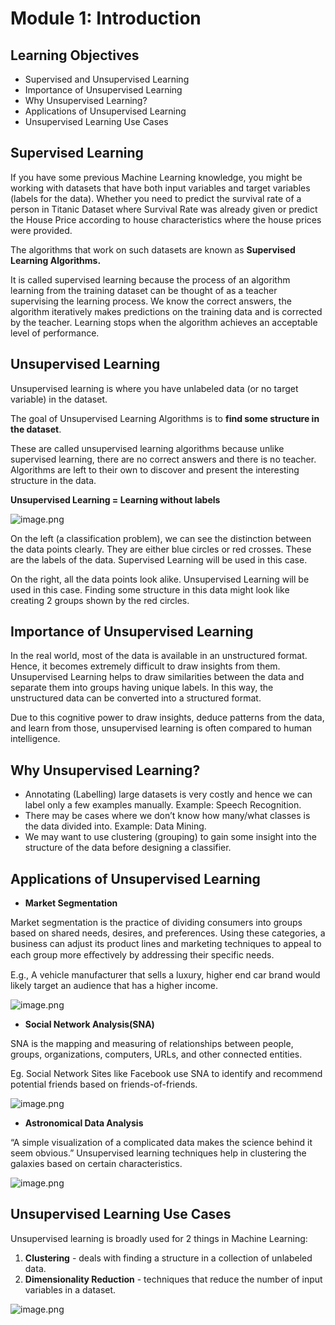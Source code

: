 # Module 1: Introduction

## Learning Objectives

* Supervised and Unsupervised Learning
* Importance of Unsupervised Learning
* Why Unsupervised Learning?
* Applications of Unsupervised Learning
* Unsupervised Learning Use Cases



## Supervised Learning

If you have some previous Machine Learning knowledge, you might be working with datasets that have both input variables and target variables (labels for the data). Whether you need to predict the survival rate of a person in Titanic Dataset where Survival Rate was already given or predict the House Price according to house characteristics where the house prices were provided.

The algorithms that work on such datasets are known as **Supervised Learning Algorithms.**

It is called supervised learning because the process of an algorithm learning from the training dataset can be thought of as a teacher supervising the learning process. We know the correct answers, the algorithm iteratively makes predictions on the training data and is corrected by the teacher. Learning stops when the algorithm achieves an acceptable level of performance.

## Unsupervised Learning

Unsupervised learning is where you have unlabeled data (or no target variable) in the dataset.

The goal of Unsupervised Learning Algorithms is to **find some structure in the dataset**.

These are called unsupervised learning algorithms because unlike supervised learning, there are no correct answers and there is no teacher. Algorithms are left to their own to discover and present the interesting structure in the data.

**Unsupervised Learning = Learning without labels**



![image.png](https://dphi-live.s3.amazonaws.com/media_uploads/image_e0280b0312804d37896dbdc73468c24a.png)



On the left (a classification problem), we can see the distinction between the data points clearly. They are either blue circles or red crosses. These are the labels of the data. Supervised Learning will be used in this case.

On the right, all the data points look alike. Unsupervised Learning will be used in this case. Finding some structure in this data might look like creating 2 groups shown by the red circles.

## Importance of Unsupervised Learning

In the real world, most of the data is available in an unstructured format. Hence, it becomes extremely difficult to draw insights from them. Unsupervised Learning helps to draw similarities between the data and separate them into groups having unique labels. In this way, the unstructured data can be converted into a structured format.

Due to this cognitive power to draw insights, deduce patterns from the data, and learn from those, unsupervised learning is often compared to human intelligence.

## Why Unsupervised Learning?

* Annotating (Labelling) large datasets is very costly and hence we can label only a few examples manually. Example: Speech Recognition.
* There may be cases where we don’t know how many/what classes is the data divided into. Example: Data Mining.
* We may want to use clustering (grouping) to gain some insight into the structure of the data before designing a classifier.

## Applications of Unsupervised Learning

* **Market Segmentation**

Market segmentation is the practice of dividing consumers into groups based on shared needs, desires, and preferences. Using these categories, a business can adjust its product lines and marketing techniques to appeal to each group more eﬀectively by addressing their specific needs.

E.g., A vehicle manufacturer that sells a luxury, higher end car brand would likely target an audience that has a higher income.


![image.png](https://dphi-live.s3.amazonaws.com/media_uploads/image_96c50459c71244ac9725a5e3574ebb0d.png)



* **Social Network Analysis(SNA)**

SNA is the mapping and measuring of relationships between people, groups, organizations, computers, URLs, and other connected entities.

Eg. Social Network Sites like Facebook use SNA to identify and recommend potential friends based on friends-of-friends.




![image.png](https://dphi-live.s3.amazonaws.com/media_uploads/image_6024b8da3e94441b8dcbdcf6135593f5.png)





* **Astronomical Data Analysis**

“A simple visualization of a complicated data makes the science behind it seem obvious.” Unsupervised learning techniques help in clustering the galaxies based on certain characteristics.











![image.png](https://dphi-live.s3.amazonaws.com/media_uploads/image_dd58d33b216841af8abe9fcad4316da3.png)









## Unsupervised Learning Use Cases

Unsupervised learning is broadly used for 2 things in Machine Learning:

1. **Clustering** - deals with finding a structure in a collection of unlabeled data.
2. **Dimensionality Reduction** - techniques that reduce the number of input variables in a dataset.


![image.png](https://dphi-live.s3.amazonaws.com/media_uploads/image_b8f7710fc013461aaaeb8e28a9f14263.png)